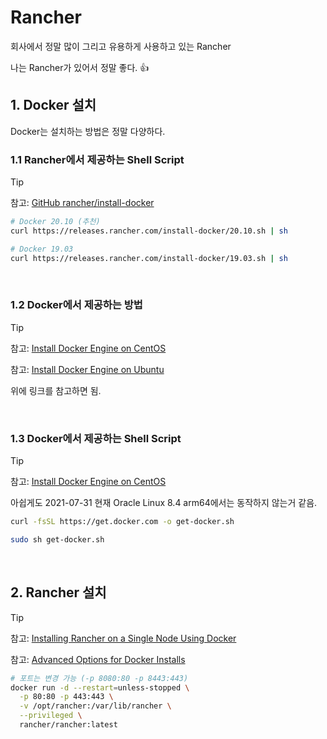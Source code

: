 # Rancher

회사에서 정말 많이 그리고 유용하게 사용하고 있는 Rancher

나는 Rancher가 있어서 정말 좋다. 👍

## 1. Docker 설치

Docker는 설치하는 방법은 정말 다양하다.

### 1.1 Rancher에서 제공하는 Shell Script

> [!TIP]
> 참고: [GitHub rancher/install-docker](https://github.com/rancher/install-docker)

```bash
# Docker 20.10 (추천)
curl https://releases.rancher.com/install-docker/20.10.sh | sh
```

```bash
# Docker 19.03
curl https://releases.rancher.com/install-docker/19.03.sh | sh
```

<br/>

### 1.2 Docker에서 제공하는 방법

> [!TIP]
> 참고: [Install Docker Engine on CentOS](https://docs.docker.com/engine/install/centos/)
>
> 참고: [Install Docker Engine on Ubuntu](https://docs.docker.com/engine/install/ubuntu/)

위에 링크를 참고하면 됨.

<br/>

### 1.3 Docker에서 제공하는 Shell Script

> [!TIP]
> 참고: [Install Docker Engine on CentOS](https://docs.docker.com/engine/install/centos/)
>
> 아쉽게도 2021-07-31 현재 Oracle Linux 8.4 arm64에서는 동작하지 않는거 같음.

```bash
curl -fsSL https://get.docker.com -o get-docker.sh
```

```bash
sudo sh get-docker.sh
```

<br/>

## 2. Rancher 설치

> [!TIP]
> 참고: [Installing Rancher on a Single Node Using Docker](https://rancher.com/docs/rancher/v2.5/en/installation/other-installation-methods/single-node-docker/)
>
> 참고: [Advanced Options for Docker Installs](https://rancher.com/docs/rancher/v2.5/en/installation/other-installation-methods/single-node-docker/advanced/)

```bash
# 포트는 변경 가능 (-p 8080:80 -p 8443:443)
docker run -d --restart=unless-stopped \
  -p 80:80 -p 443:443 \
  -v /opt/rancher:/var/lib/rancher \
  --privileged \
  rancher/rancher:latest
```
